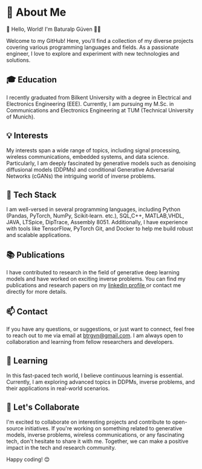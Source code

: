
# 🚀 About Me
👋 Hello, World! I'm Baturalp Güven 👨‍💻

Welcome to my GitHub! Here, you'll find a collection of my diverse projects covering various programming languages and fields. As a passionate engineer, I love to explore and experiment with new technologies and solutions.

## 🎓 Education
I recently graduated from Bilkent University with a degree in Electrical and Electronics Engineering (EEE). Currently, I am pursuing my M.Sc. in Communications and Electronics Engineering at TUM (Technical University of Munich).


## 💡 Interests
My interests span a wide range of topics, including signal processing, wireless communications, embedded systems, and data science. Particularly, I am deeply fascinated by generative models such as denoising diffusional models (DDPMs) and conditional Generative Adversarial Networks (cGANs) the intriguing world of inverse problems.

## 🔧 Tech Stack
I am well-versed in several programming languages, including Python (Pandas, PyTorch, NumPy, Scikit‑learn. etc.), SQL,C++, MATLAB,VHDL, JAVA, LTSpice, DipTrace, Assembly 8051. Additionally, I have experience with tools like TensorFlow, PyTorch Git, and Docker to help me build robust and scalable applications.

## 📚 Publications
I have contributed to research in the field of generative deep learning models and have worked on exciting inverse problems. You can find my publications and research papers on my 
<a href="https://www.linkedin.com/in/baturalp-guven/"> linkedin profile </a> or contact me directly for more details.

## 📫 Contact
If you have any questions, or suggestions, or just want to connect, feel free to reach out to me via email at btrgvn@gmail.com. I am always open to collaboration and learning from fellow researchers and developers.

## 🌱 Learning
In this fast-paced tech world, I believe continuous learning is essential. Currently, I am exploring advanced topics in DDPMs, inverse problems, and their applications in real-world scenarios.

## 🌟 Let's Collaborate
I'm excited to collaborate on interesting projects and contribute to open-source initiatives. If you're working on something related to generative models, inverse problems, wireless communications, or any fascinating tech, don't hesitate to share it with me. Together, we can make a positive impact in the tech and research community.

Happy coding! 😊
